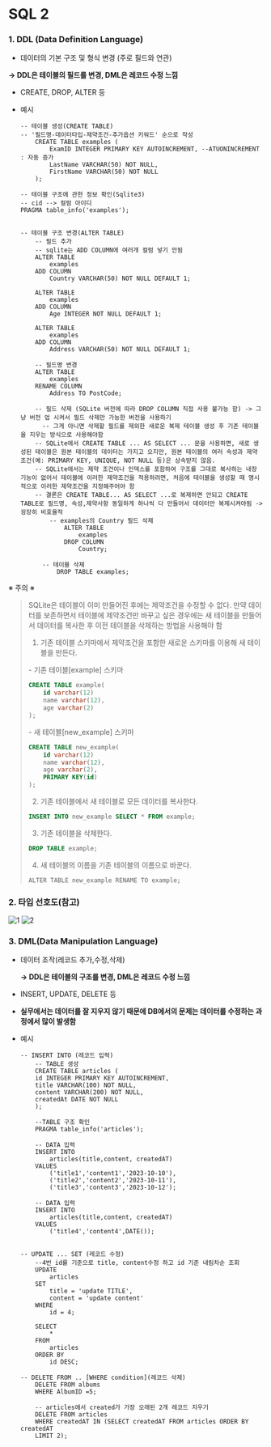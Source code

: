 # SQL 2

### 1. DDL (Data Definition Language)

- 데이터의 기본 구조 및 형식 변경 (주로 필드와 연관)

**→ DDL은 테이블의 필드를 변경, DML은 레코드 수정 느낌**

- CREATE, DROP, ALTER 등

- 예시

  ```sqlite
  -- 테이블 생성(CREATE TABLE)
  -- '필드명-데이터타입-제약조건-추가옵션 키워드' 순으로 작성
      CREATE TABLE examples (
          ExamID INTEGER PRIMARY KEY AUTOINCREMENT, --ATUONINCREMENT : 자동 증가
          LastName VARCHAR(50) NOT NULL,
          FirstName VARCHAR(50) NOT NULL
      );
  
  -- 테이블 구조에 관한 정보 확인(Sqlite3)
  -- cid --> 컬럼 아이디
  PRAGMA table_info('examples');
  
  
  -- 테이블 구조 변경(ALTER TABLE)
      -- 필드 추가
      -- sqlite는 ADD COLUMN에 여러개 컬럼 넣기 안됨
      ALTER TABLE
          examples
      ADD COLUMN
          Country VARCHAR(50) NOT NULL DEFAULT 1;
          
      ALTER TABLE
          examples
      ADD COLUMN
          Age INTEGER NOT NULL DEFAULT 1;
          
      ALTER TABLE
          examples
      ADD COLUMN
          Address VARCHAR(50) NOT NULL DEFAULT 1;
  
      -- 필드명 변경
      ALTER TABLE
          examples
      RENAME COLUMN
          Address TO PostCode;
      
      -- 필드 삭제 (SQLite 버전에 따라 DROP COLUMN 직접 사용 불가능 함) -> 그냥 버전 업 시켜서 필드 삭제만 가능한 버전을 사용하기
  		-- 그게 아니면 삭제할 필드를 제외한 새로운 복제 테이블 생성 후 기존 테이블을 지우는 방식으로 사용해야함
      -- SQLite에서 CREATE TABLE ... AS SELECT ... 문을 사용하면, 새로 생성된 테이블은 원본 테이블의 데이터는 가지고 오지만, 원본 테이블의 여러 속성과 제약 조건(예: PRIMARY KEY, UNIQUE, NOT NULL 등)은 상속받지 않음.
      -- SQLite에서는 제약 조건이나 인덱스를 포함하여 구조를 그대로 복사하는 내장 기능이 없어서 테이블에 이러한 제약조건을 적용하려면, 처음에 테이블을 생성할 때 명시적으로 이러한 제약조건을 지정해주어야 함 
      -- 결론은 CREATE TABLE... AS SELECT ...로 복제하면 안되고 CREATE TABLE로 필드명, 속성,제약사항 동일하게 하나씩 다 만들어서 데이터만 복제시켜야됨 -> 굉장히 비효율적
          -- examples의 Country 필드 삭제
              ALTER TABLE
                  examples
              DROP COLUMN
                  Country;
  
  		-- 테이블 삭제
  			DROP TABLE examples;
  ```

  

※ 주의 ※ 

> SQLite은 테이블이 이미 만들어진 후에는 제약조건을 수정할 수 없다. 만약 데이터를 보존하면서 테이블에 제약조건만 바꾸고 싶은 경우에는 새 테이블을 만들어서 데이터를 복사한 후 이전 테이블을 삭제하는 방법을 사용해야 함
>
> 1. 기존 테이블 스키마에서 제약조건을 포함한 새로운 스키마를 이용해 새 테이블을 만든다. 
>
>  \- 기존 테이블[example] 스키마
>
> ```sql
> CREATE TABLE example(
>     id varchar(12)
>     name varchar(12),
>     age varchar(2)
> );
> ```
>
>  \- 새 테이블[new_example] 스키마
>
> ```sql
> CREATE TABLE new_example(
>     id varchar(12)
>     name varchar(12),
>     age varchar(2),
>     PRIMARY KEY(id)
> );
> ```
>
> 2. 기존 테이블에서 새 테이블로 모든 데이터를 복사한다.
>
> ```sql
> INSERT INTO new_example SELECT * FROM example;
> ```
>
> 3. 기존 테이블을 삭제한다.
>
> ```sql
> DROP TABLE example;
> ```
>
> 4. 새 테이블의 이름을 기존 테이블의 이름으로 바꾼다.
>
> ```sqlite
> ALTER TABLE new_example RENAME TO example;
> ```



### 2. 타입 선호도(참고)

![1](https://github.com/JeongJonggil/TIL/assets/139416006/0f5ab2d9-8751-4efd-ad71-eb3bbb026c7d)
![2](https://github.com/JeongJonggil/TIL/assets/139416006/6b3a157d-7aaa-43cb-a11a-57494a66053e)


### 3. DML(Data Manipulation Language)

- 데이터 조작(레코드 추가,수정,삭제)

  **→ DDL은 테이블의 구조를 변경, DML은 레코드 수정 느낌**

- INSERT, UPDATE, DELETE 등

- **실무에서는 데이터를 잘 지우지 않기 때문에 DB에서의 문제는 데이터를 수정하는 과정에서 많이 발생함**

- 예시

  ```sqlite
  -- INSERT INTO (레코드 입력) 
      -- TABLE 생성
      CREATE TABLE articles (
      id INTEGER PRIMARY KEY AUTOINCREMENT,
      title VARCHAR(100) NOT NULL,
      content VARCHAR(200) NOT NULL,
      createdAt DATE NOT NULL
      );
  
      --TABLE 구조 확인
      PRAGMA table_info('articles');
  
      -- DATA 입력
      INSERT INTO
          articles(title,content, createdAT)
      VALUES
          ('title1','content1','2023-10-10'),
          ('title2','content2','2023-10-11'),
          ('title3','content3','2023-10-12');
  
      -- DATA 입력
      INSERT INTO
          articles(title,content, createdAT)
      VALUES
          ('title4','content4',DATE());
  
  
  -- UPDATE ... SET (레코드 수정)
      --4번 id를 기준으로 title, content수정 하고 id 기준 내림차순 조회
      UPDATE
          articles
      SET
          title = 'update TITLE',
          content = 'update content'
      WHERE
          id = 4;
  
      SELECT
          *
      FROM
          articles
      ORDER BY
          id DESC;
  
  -- DELETE FROM .. [WHERE condition](레코드 삭제)
      DELETE FROM albums
      WHERE AlbumID =5;
  
      -- articles에서 created가 가장 오래된 2개 레코드 지우기
      DELETE FROM articles
      WHERE createdAT IN (SELECT createdAT FROM articles ORDER BY createdAT
      LIMIT 2);
  ```
